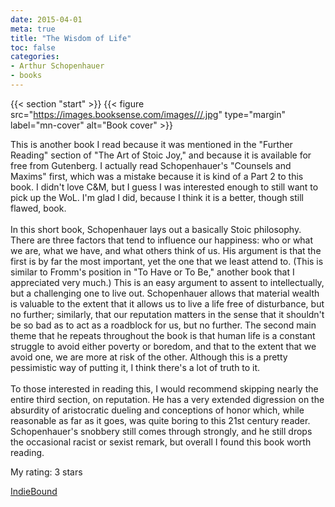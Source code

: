 ```yaml
---
date: 2015-04-01
meta: true
title: "The Wisdom of Life"
toc: false
categories:
- Arthur Schopenhauer
- books
---
```


{{< section "start" >}}
{{< figure src="https://images.booksense.com/images///.jpg" type="margin" label="mn-cover" alt="Book cover" >}}

This is another book I read because it was mentioned in the "Further Reading" section of "The Art of Stoic Joy," and because it is available for free from Gutenberg. I actually read Schopenhauer's "Counsels and Maxims" first, which was a mistake because it is kind of a Part 2 to this book. I didn't love C&amp;M, but I guess I was interested enough to still want to pick up the WoL. I'm glad I did, because I think it is a better, though still flawed, book.<br /><br />In this short book, Schopenhauer lays out a basically Stoic philosophy. There are three factors that tend to influence our happiness: who or what we are, what we have, and what others think of us. His argument is that the first is by far the most important, yet the one that we least attend to. (This is similar to Fromm's position in "To Have or To Be," another book that I appreciated very much.) This is an easy argument to assent to intellectually, but a challenging one to live out. Schopenhauer allows that material wealth is valuable to the extent that it allows us to live a life free of disturbance, but no further; similarly, that our reputation matters in the sense that it shouldn't be so bad as to act as a roadblock for us, but no further. The second main theme that he repeats throughout the book is that human life is a constant struggle to avoid either poverty or boredom, and that to the extent that we avoid one, we are more at risk of the other. Although this is a pretty pessimistic way of putting it, I think there's a lot of truth to it.<br /><br />To those interested in reading this, I would recommend skipping nearly the entire third section, on reputation. He has a very extended digression on the absurdity of aristocratic dueling and conceptions of honor which, while reasonable as far as it goes, was quite boring to this 21st century reader. Schopenhauer's snobbery still comes through strongly, and he still drops the occasional racist or sexist remark, but overall I found this book worth reading.

My rating: 3 stars  

[IndieBound](https://www.indiebound.org/book/)
